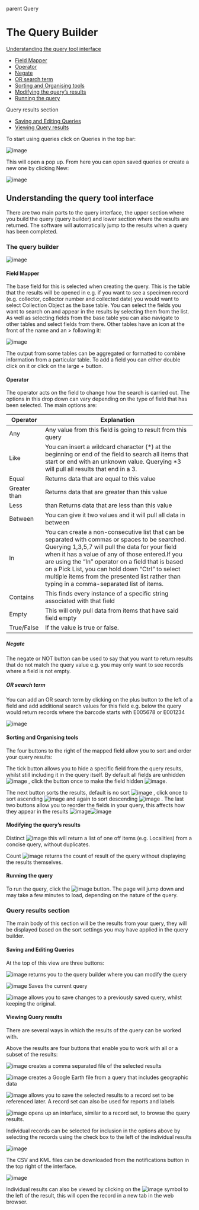 parent
Query 

# The Query Builder

[Understanding the query tool interface](understanding-the-query-tool-interface)
- [Field Mapper](field-mapper)
- [Operator](operator)
- [Negate](negate)
- [OR search term](or-search-term)
- [Sorting and Organising tools](sorting-and-organising-tools)
- [Modifying the query’s results](modifying-the-query’s-results)
- [Running the query](running-the-query)

Query results section
- [Saving and Editing Queries](saving-and-editing-queries)
- [Viewing Query results](viewing-query-results)

To start using queries click on Queries in the top bar:

![image](https://user-images.githubusercontent.com/8155743/193250392-dd0c666e-bd0e-4008-86df-abdcb4a6b1e0.png)

This will open a pop up. From here you can open saved queries or create a new one by clicking New:

![image](https://user-images.githubusercontent.com/8155743/193250427-6a6e5460-3170-4d6c-a67f-8ae55bdbbf38.png)

## Understanding the query tool interface

There are two main parts to the query interface, the upper section where you build the query (query builder) and lower section where the results are returned. The software will automatically jump to the results when a query has been completed. 

### The query builder

![image](https://user-images.githubusercontent.com/8155743/193250687-bba2572f-594c-46dd-a6bd-eaad8d212e70.png)

#### Field Mapper

The base field for this is selected when creating the query. This is the table that the results will be opened in e.g. if you want to see a specimen record (e.g. collector, collector number and collected date) you would want to select Collection Object as the base table. 
You can select the fields you want to search on and appear in the results by selecting them from the list. As well as selecting fields from the base table you can also navigate to other tables and select fields from there. Other tables have an icon at the front of the name and an > following it:

![image](https://user-images.githubusercontent.com/8155743/193250749-9b16cbfb-b407-4ddc-acb9-099333f1218c.png)

The output from some tables can be aggregated or formatted to combine information from a particular table.
To add a field you can either double click on it or click on the large + button.

#### Operator

The operator acts on the field to change how the search is carried out. The options in this drop down can vary depending on the type of field that has been selected. The main options are:

Operator | Explanation
-- | --
Any |	Any value from this field is going to result from this query
Like |	You can insert a wildcard character (\*) at the beginning or end of the field to search all items that start or end with an unknown value. Querying \*3 will pull all results that end in a 3.
Equal |	Returns data that are equal to this value
Greater than | Returns data that are greater than this value
Less | than	Returns data that are less than this value
Between |	You can give it two values and it will pull all data in between
In | You can create a non-consecutive list that can be separated with commas or spaces to be searched. Querying 1,3,5,7 will pull the data for your field when it has a value of any of those entered.If you are using the “In” operator on a field that is based on a Pick List, you can hold down “Ctrl” to select multiple items from the presented list rather than typing in a comma-separated list of items.
Contains	| This finds every instance of a specific string associated with that field
Empty	| This will only pull data from items that have said field empty
True/False	| If the value is true or false.

##### Negate

The negate or NOT button can be used to say that you want to return results that do not match the query value e.g. you may only want to see records where a field is not empty.

##### OR search term

You can add an OR search term by clicking on the plus button to the left of a field and add additional search values for this field e.g. below the query would return records where the barcode starts with E005678 or E001234 

![image](https://user-images.githubusercontent.com/8155743/193251360-dde45eee-ca54-405b-afe3-337aba1c6eec.png)

#### Sorting and Organising tools
The four buttons to the right of the mapped field allow you to sort and order your query results:

The tick button allows you to hide a specific field from the query results, whilst still including it in the query itself. By default all fields are unhidden  ![image](https://user-images.githubusercontent.com/8155743/193251485-36b18fda-3783-40b2-9f63-a228e3000be0.png)
, click the button once to make the field hidden  ![image](https://user-images.githubusercontent.com/8155743/193251503-efe2c2b5-b495-4512-9491-499b060fbd7b.png). 

The next button sorts the results, default is no sort  ![image](https://user-images.githubusercontent.com/8155743/193251553-989ebe2d-9a06-4ec7-86c8-91ae6e5c478e.png)
, click once to sort ascending  ![image](https://user-images.githubusercontent.com/8155743/193251565-e9d1f11f-b6af-43a1-932a-9e62bfd33c11.png)
 and again to sort descending ![image](https://user-images.githubusercontent.com/8155743/193251581-d79ae3df-ca17-4b83-b35a-5a15cd019282.png)
.
The last two buttons allow you to reorder the fields in your query, this affects how they appear in the results ![image](https://user-images.githubusercontent.com/8155743/193251610-e16cd083-6513-4649-978d-0be1b9946ac3.png)![image](https://user-images.githubusercontent.com/8155743/193251620-6714fe22-d889-455e-ae76-35db901058ba.png)

#### Modifying the query’s results
Distinct ![image](https://user-images.githubusercontent.com/8155743/193251771-a4c8647b-ad69-44c7-94cb-12a651a445b7.png)
 this will return a list of one off items (e.g. Localities) from a concise query, without duplicates.

Count ![image](https://user-images.githubusercontent.com/8155743/193251792-dbda92f4-16d5-4615-a213-5d99f6dfc479.png) returns the count of result of the query without displaying the results themselves.

#### Running the query

To run the query, click the ![image](https://user-images.githubusercontent.com/8155743/193251825-793413d7-46db-4f1e-9c4c-628566a50b3a.png)
 button. The page will jump down and may take a few minutes to load, depending on the nature of the query.
   
### Query results section

The main body of this section will be the results from your query, they will be displayed based on the sort settings you may have applied in the query builder. 

#### Saving and Editing Queries

At the top of this view are three buttons:

![image](https://user-images.githubusercontent.com/8155743/193251993-ceab6278-19fa-4a19-913f-1600dc078ea5.png)
 returns you to the query builder where you can modify the query
 
 ![image](https://user-images.githubusercontent.com/8155743/193252042-739e346f-9477-4458-873d-715465ae0a77.png)
 Saves the current query
 
 ![image](https://user-images.githubusercontent.com/8155743/193252072-e74b8afe-55ee-4d90-a3ab-68db2217a919.png)
 allows you to save changes to a previously saved query, whilst keeping the original.
 
#### Viewing Query results

There are several ways in which the results of the query can be worked with.

Above the results are four buttons that enable you to work with all or a subset of the results:

![image](https://user-images.githubusercontent.com/8155743/193252268-feb56fa8-461a-4e66-91a5-0954666c2c78.png)
 creates a comma separated file of the selected results
  
![image](https://user-images.githubusercontent.com/8155743/193252286-05d04226-6624-43bc-9155-641f8ea1274e.png)
 creates a Google Earth file from a query that includes geographic data
  
![image](https://user-images.githubusercontent.com/8155743/193252313-927286ed-be13-405a-bce2-53a357a7d63e.png)
 allows you to save the selected results to a record set to be referenced later. A record set can also be used for reports and labels
  
![image](https://user-images.githubusercontent.com/8155743/193252325-c5927136-cd17-40a3-8174-98079abe024c.png)
 opens up an interface, similar to a record set, to browse the query results.

Individual records can be selected for inclusion in the options above by selecting the records using the check box to the left of the individual results

![image](https://user-images.githubusercontent.com/8155743/193252382-ee7028a8-946a-49eb-86ff-9150587a614d.png)

The CSV and KML files can be downloaded from the notifications button in the top right of the interface.

![image](https://user-images.githubusercontent.com/8155743/193252409-c99d6fb8-9174-4ee3-a004-b76100f8be13.png)

Individual results can also be viewed by clicking on the ![image](https://user-images.githubusercontent.com/8155743/193252452-9b8011a2-8937-48b8-b30a-860a800bf589.png)
 symbol to the left of the result, this will open the record in a new tab in the web browser.

